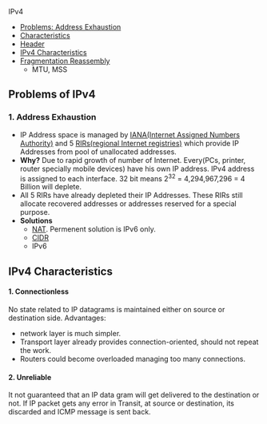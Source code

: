 IPv4
- [Problems: Address Exhaustion](#p)
- [Characteristics](#ch)
- [Header](IPv4_Header)
- [IPv4 Characteristics](IPv4_Characteristics)
- [Fragmentation Reassembly](Fragmentation_Reassembly)
  - MTU, MSS

<a name=p></a>
## Problems of IPv4
### 1. Address Exhaustion
- IP Address space is managed by [IANA(Internet Assigned Numbers Authority)](https://en.wikipedia.org/wiki/Internet_Assigned_Numbers_Authority) and 5 [RIRs(regional Internet registries)](https://en.wikipedia.org/wiki/Regional_Internet_registry) which provide IP Addresses from pool of unallocated addresses.
- **Why?** Due to rapid growth of number of Internet. Every(PCs, printer, router specially mobile devices) have his own IP address. IPv4 address is assigned to each interface. 32 bit means 2<sup>32</sup> = 4,294,967,296 = 4 Billion will deplete.
- All 5 RIRs have already depleted their IP Addresses. These RIRs still allocate recovered addresses or addresses reserved for a special purpose.
- **Solutions**
  - [NAT](https://sites.google.com/site/amitinterviewpreparation/networking/layer3/routing). Permenent solution is IPv6 only.
  - [CIDR](https://sites.google.com/site/amitinterviewpreparation/networking/layer3)
  - IPv6

<a name= ch></a>
## IPv4 Characteristics
#### 1. Connectionless
No state related to IP datagrams is maintained either on source or destination side. Advantages:
- network layer is much simpler.
- Transport layer already provides connection-oriented, should not repeat the work.
- Routers could become overloaded managing too many connections.
#### 2. Unreliable
It not guaranteed that an IP data gram will get delivered to the destination or not. If IP packet gets any error in Transit, at source or destination, its discarded and ICMP message is sent back.
